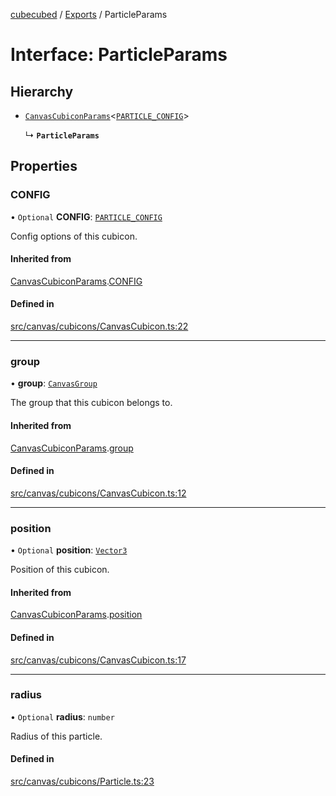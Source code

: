 [cubecubed](/reference/README.md) / [Exports](/reference/modules.md) / ParticleParams

# Interface: ParticleParams

## Hierarchy

- [`CanvasCubiconParams`](/reference/interfaces/CanvasCubiconParams.md)<[`PARTICLE_CONFIG`](/reference/interfaces/PARTICLE_CONFIG.md)\>

  ↳ **`ParticleParams`**

## Properties

### CONFIG

• `Optional` **CONFIG**: [`PARTICLE_CONFIG`](/reference/interfaces/PARTICLE_CONFIG.md)

Config options of this cubicon.

#### Inherited from

[CanvasCubiconParams](/reference/interfaces/CanvasCubiconParams.md).[CONFIG](/reference/interfaces/CanvasCubiconParams.md#config)

#### Defined in

[src/canvas/cubicons/CanvasCubicon.ts:22](https://github.com/imaphatduc/cubecubed/blob/0fd2007/src/canvas/cubicons/CanvasCubicon.ts#L22)

___

### group

• **group**: [`CanvasGroup`](/reference/classes/CanvasGroup.md)

The group that this cubicon belongs to.

#### Inherited from

[CanvasCubiconParams](/reference/interfaces/CanvasCubiconParams.md).[group](/reference/interfaces/CanvasCubiconParams.md#group)

#### Defined in

[src/canvas/cubicons/CanvasCubicon.ts:12](https://github.com/imaphatduc/cubecubed/blob/0fd2007/src/canvas/cubicons/CanvasCubicon.ts#L12)

___

### position

• `Optional` **position**: [`Vector3`](/reference/classes/Vector3.md)

Position of this cubicon.

#### Inherited from

[CanvasCubiconParams](/reference/interfaces/CanvasCubiconParams.md).[position](/reference/interfaces/CanvasCubiconParams.md#position)

#### Defined in

[src/canvas/cubicons/CanvasCubicon.ts:17](https://github.com/imaphatduc/cubecubed/blob/0fd2007/src/canvas/cubicons/CanvasCubicon.ts#L17)

___

### radius

• `Optional` **radius**: `number`

Radius of this particle.

#### Defined in

[src/canvas/cubicons/Particle.ts:23](https://github.com/imaphatduc/cubecubed/blob/0fd2007/src/canvas/cubicons/Particle.ts#L23)
